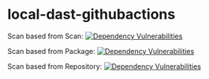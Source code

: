 # local-dast-githubactions

Scan based from Scan: [![Dependency Vulnerabilities](https://img.shields.io/endpoint?url=https%3A%2F%2Fqa-api-hooks.soos.io%2Fapi%2Fshieldsio-badges%3FbadgeType%3DDependencyVulnerabilities%26pid%3Dnb4b2yiij)](https://qa-app.soos.io)

Scan based from Package: [![Dependency Vulnerabilities](https://img.shields.io/endpoint?url=https%3A%2F%2Fqa-api-hooks.soos.io%2Fapi%2Fshieldsio-badges%3FbadgeType%3DDependencyVulnerabilities%26pid%3Dnb4b2yiij%26packageVersion%3Dlatest-stable)](https://qa-app.soos.io/research/packages/NPM/@soos-io/sample-project)

Scan based from Repository: [![Dependency Vulnerabilities](https://img.shields.io/endpoint?url=https%3A%2F%2Fqa-api-hooks.soos.io%2Fapi%2Fshieldsio-badges%3FbadgeType%3DDependencyVulnerabilities%26pid%3Dnb4b2yiij)](https://qa-app.soos.io/research/repositories/github/soos-io/sample-project-npm)
